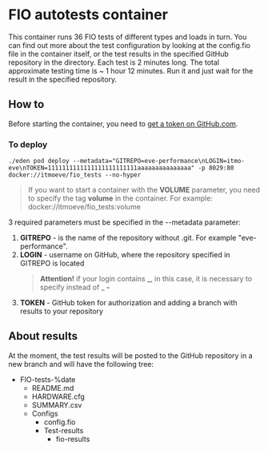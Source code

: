 # FIO autotests container

This container runs 36 FIO tests of different types and loads in turn. You can find out more about the test configuration by looking at the config.fio file in the container itself, or the test results in the specified GitHub repository in the directory. Each test is 2 minutes long. The total approximate testing time is ~ 1 hour 12 minutes. Run it and just wait for the result in the specified repository.

## How to

Before starting the container, you need to [get a token on GitHub.com](https://docs.github.com/en/free-pro-team@latest/github/authenticating-to-github/creating-a-personal-access-token).

### To deploy

```console
./eden pod deploy --metadata="GITREPO=eve-performance\nLOGIN=itmo-eve\nTOKEN=1111111111111111111111111aaaaaaaaaaaaaaa" -p 8029:80 docker://itmoeve/fio_tests --no-hyper
```

> If you want to start a container with the **VOLUME** parameter, you need to specify the tag **volume** in the container. For example: docker://itmoeve/fio_tests:volume

3 required parameters must be specified in the --metadata parameter:

1. **GITREPO** - is the name of the repository without .git. For example "eve-performance".
2. **LOGIN** - username on GitHub, where the repository specified in GITREPO is located
    > **Attention!** if your login contains **_**, in this case, it is necessary to specify instead of _ **-**
3. **TOKEN** - GitHub token for authorization and adding a branch with results to your repository

## About results

At the moment, the test results will be posted to the GitHub repository in a new branch and will have the following tree:

- FIO-tests-%date
  - README.md
  - HARDWARE.cfg
  - SUMMARY.csv
  - Configs
    - config.fio
    - Test-results
      - fio-results
